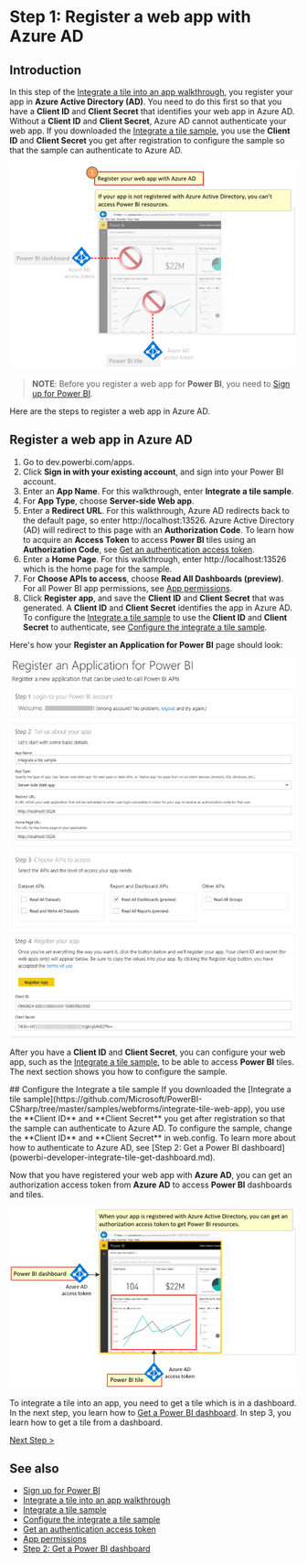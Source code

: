<properties
   pageTitle="Register a web app with Azure AD"
   description="Register a web app with Azure AD"
   services="powerbi"
   documentationCenter=""
   authors="dvana"
   manager="mblythe"
   backup=""
   editor=""
   tags=""/>

<tags
   ms.service="powerbi"
   ms.devlang="NA"
   ms.topic="get-started-article"
   ms.tgt_pltfrm="NA"
   ms.workload="powerbi"
   ms.date="05/02/2016"
   ms.author="derrickv"/>

# Step 1: Register a web app with Azure AD

## Introduction

In this step of the [Integrate a tile into an app walkthrough](powerbi-developer-integrate-tile.md), you register your app in **Azure Active Directory (AD)**. You need to do this first so that you have a **Client ID** and **Client Secret** that identifies your web app in Azure AD. Without a **Client ID** and **Client Secret**, Azure AD cannot authenticate your web app. If you downloaded the [Integrate a tile sample](https://github.com/Microsoft/PowerBI-CSharp/tree/master/samples/webforms/integrate-tile-web-app), you use the **Client ID** and **Client Secret** you get after registration to configure the sample so that the sample can authenticate to Azure AD.

![](media\powerbi-developer-integrate-tile\integrate-tile-step1a.png)

>**NOTE**: Before you register a web app for **Power BI**, you need to [Sign up for Power BI](powerbi-admin-free-with-custom-azure-directory.md).

Here are the steps to register a web app in Azure AD.

## Register a web app in Azure AD

1. Go to dev.powerbi.com/apps.
2. Click **Sign in with your existing account**, and sign into your Power BI account.
3. Enter an **App Name**. For this walkthrough, enter **Integrate a tile sample**.
4. For **App Type**, choose **Server-side Web app**.
5. Enter a **Redirect URL**. For this walkthrough, Azure AD redirects back to the default page, so enter http://localhost:13526. Azure Active Directory (AD) will redirect to this page with an **Authorization Code**. To learn how to acquire an **Access Token** to access **Power BI** tiles using an **Authorization Code**, see [Get an authentication access token](powerbi-developer-get-dashboard.md#get-token).
6. Enter a **Home Page**. For this walkthrough, enter http://localhost:13526 which is the home page for the sample.
7. For **Choose APIs to access**, choose **Read All Dashboards (preview)**. For all Power BI app permissions, see [App permissions](powerbi-developer-power-bi-permissions.md).
7. Click **Register app**, and save the **Client ID** and **Client Secret** that was generated. A **Client ID** and **Client Secret** identifies the app in Azure AD. To configure the [Integrate a tile sample](https://github.com/Microsoft/PowerBI-CSharp/tree/master/samples/webforms/integrate-tile-web-app) to use the **Client ID** and **Client Secret** to authenticate, see [Configure the integrate a tile sample](powerbi-developer-integrate-tile-register.md#configure-sample).

Here's how your **Register an Application for Power BI** page should look:

![](media\powerbi-developer-integrate-tile\register-app.png)

After you have a **Client ID** and **Client Secret**, you can configure your web app, such as the [Integrate a tile sample](https://github.com/Microsoft/PowerBI-CSharp/tree/master/samples/webforms/integrate-tile-web-app), to be able to access **Power BI** tiles. The next section shows you how to configure the sample.

<a name="configure-sample"/>
## Configure the Integrate a tile sample
If you downloaded the [Integrate a tile sample](https://github.com/Microsoft/PowerBI-CSharp/tree/master/samples/webforms/integrate-tile-web-app), you use the **Client ID** and **Client Secret** you get after registration so that the sample can authenticate to Azure AD. To configure the sample, change the **Client ID** and **Client Secret** in web.config. To learn more about how to authenticate to Azure AD, see [Step 2: Get a Power BI dashboard](powerbi-developer-integrate-tile-get-dashboard.md).

Now that you have registered your web app with **Azure AD**, you can get an authorization access token from **Azure AD** to access **Power BI** dashboards and tiles.

![](media\powerbi-developer-integrate-tile\integrate-tile-step1b.png)

To integrate a tile into an app, you need to get a tile which is in a dashboard. In the next step, you learn how to [Get a Power BI dashboard](powerbi-developer-get-dashboard.md). In step 3, you learn how to get a tile from a dashboard.

[Next Step >](powerbi-developer-get-dashboard.md)

## See also
-	[Sign up for Power BI]( powerbi-admin-free-with-custom-azure-directory.md)
-	[Integrate a tile into an app walkthrough](powerbi-developer-integrate-tile.md)
-	[Integrate a tile sample](https://github.com/Microsoft/PowerBI-CSharp/tree/master/samples/webforms/integrate-tile-web-app)
-	[Configure the integrate a tile sample](powerbi-developer-register.md#configure-sample)
-	[Get an authentication access token](powerbi-developer-get-dashboard.md#get-token)
-	[App permissions](powerbi-developer-power-bi-permissions.md)
-	[Step 2: Get a Power BI dashboard]( powerbi-developer-get-dashboard.md)
